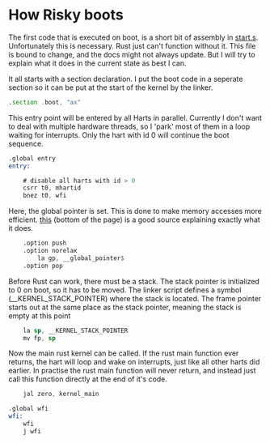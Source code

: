 
# How Risky boots
 
The first code that is executed on boot, is a short bit of assembly in 
[start.s](../src/arch/sifive_unleashed/start.S). Unfortunately this is necessary. 
Rust just can't function without it. This file is bound to change, 
and the docs might not always update. But I will try to explain what it does 
in the current state as best I can.

It all starts with a section declaration. I put the boot code in a seperate section so it can be put at the start of the kernel by the linker.

```asm
.section .boot, "ax"
```

This entry point will be entered by all Harts in parallel. Currently I don't want to deal with multiple hardware threads, 
so I 'park' most of them in a loop waiting for interrupts. Only the hart with id 0 will continue the boot sequence.
```asm
.global entry
entry:

    # disable all harts with id > 0
    csrr t0, mhartid
    bnez t0, wfi
```

Here, the global pointer is set. This is done to make memory accesses more efficient. [this](https://gnu-mcu-eclipse.github.io/arch/riscv/programmer/) 
(bottom of the page) is a good source explaining exactly what it does.   
```asm
    .option push
    .option norelax
    	la gp, __global_pointer$
    .option pop
```

Before Rust can work, there must be a stack. The stack pointer is initialized to 0 on boot, so it has to be moved. 
The linker script defines a symbol (__KERNEL_STACK_POINTER) where the stack is located. The frame pointer starts out 
at the same place as the stack pointer, meaning the stack is empty at this point
```asm
    la sp, __KERNEL_STACK_POINTER
    mv fp, sp
```

Now the main rust kernel can be called. If the rust main function ever returns, the hart will 
loop and wake on interrupts, just like all other harts did earlier. In practise the rust main function
will never return, and instead just call this function directly at the end of it's code.
```asm
    jal zero, kernel_main

.global wfi
wfi:
    wfi
    j wfi

```
 


